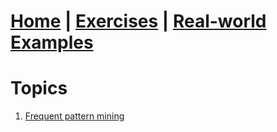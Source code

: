 # **[Home](index.html) | [Exercises](exercises.html) | [Real-world Examples](examples.html)**  

# Topics

1. [Frequent pattern mining](./exercises/frequentPatternMining.html)